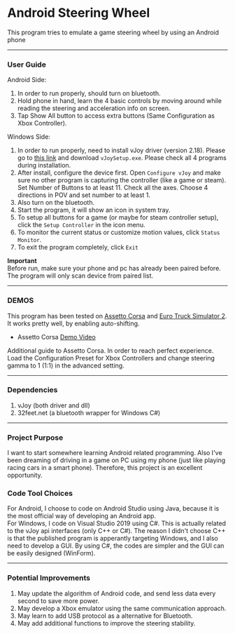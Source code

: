 # Android Steering Wheel  

This program tries to emulate a game steering wheel by using an Android phone  

------

### User Guide  
Android Side:  
1. In order to run properly, should turn on bluetooth.  
2. Hold phone in hand, learn the 4 basic controls by moving around while reading the steering and acceleration info on screen.  
3. Tap Show All button to access extra buttons (Same Configuration as Xbox Controller).  

Windows Side:  
1. In order to run properly, need to install vJoy driver (version 2.18). Please go to [this link](https://sourceforge.net/projects/vjoystick/files/Beta%202.x/2.1.8.39-270518/) and download `vJoySetup.exe`. Please check all 4 programs during installation.  
2. After install, configure the device first. Open `Configure vJoy` and make sure no other program is capturing the controller (like a game or steam). Set Number of Buttons to at least 11. Check all the axes. Choose 4 directions in POV and set number to at least 1.  
3. Also turn on the bluetooth.  
4. Start the program, it will show an icon in system tray.  
5. To setup all buttons for a game (or maybe for steam controller setup), click the `Setup Controller` in the icon menu.  
6. To monitor the current status or customize motion values, click `Status Monitor`.  
7. To exit the program completely, click `Exit`   

**Important**  
Before run, make sure your phone and pc has already been paired before.  
The program will only scan device from paired list.  

------

### DEMOS  

This program has been tested on [Assetto Corsa](https://store.steampowered.com/app/244210/Assetto_Corsa/) and [Euro Truck Simulator 2](https://store.steampowered.com/app/227300/Euro_Truck_Simulator_2/).  
It works pretty well, by enabling auto-shifting.  

* Assetto Corsa [Demo Video](https://www.bilibili.com/video/av79162105/)  

Additional guide to Assetto Corsa. In order to reach perfect experience. Load the Configuration Preset for Xbox Controllers and change steering gamma to 1 (1:1) in the advanced setting.  

------

### Dependencies  
1. vJoy (both driver and dll)  
2. 32feet.net (a bluetooth wrapper for Windows C#)  

------

### Project Purpose  
I want to start somewhere learning Android related programming. Also I've been dreaming of driving in a game on PC using my phone (just like playing racing cars in a smart phone). Therefore, this project is an excellent opportunity.  

### Code Tool Choices  
For Android, I choose to code on Android Studio using Java, because it is the most official way of developing an Android app.  
For Windows, I code on Visual Studio 2019 using C#. This is actually related to the vJoy api interfaces (only C++ or C#). The reason I didn't choose C++ is that the published program is apperantly targeting Windows, and I also need to develop a GUI. By using C#, the codes are simpler and the GUI can be easily designed (WinForm).  

------

### Potential Improvements  
1. May update the algorithm of Android code, and send less data every second to save more power.  
2. May develop a Xbox emulator using the same communication approach.  
3. May learn to add USB protocol as a alternative for Bluetooth.  
4. May add additional functions to improve the steering stability.  